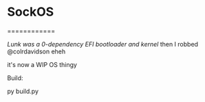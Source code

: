# SockOS
============

*Lunk was a 0-dependency EFI bootloader and kernel*
then I robbed @colrdavidson eheh

it's now a WIP OS thingy

Build:

  py build.py